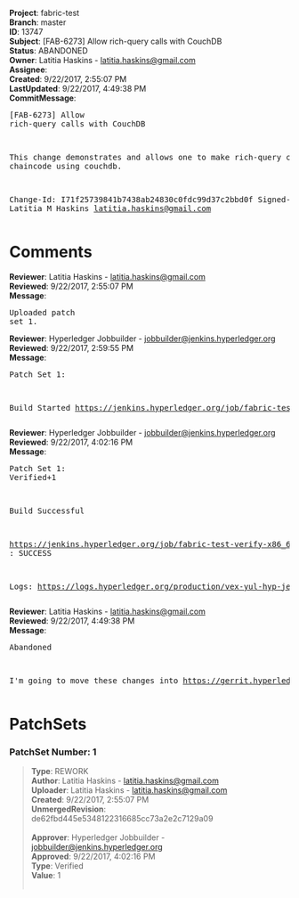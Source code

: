 <strong>Project</strong>: fabric-test<br><strong>Branch</strong>: master<br><strong>ID</strong>: 13747<br><strong>Subject</strong>: [FAB-6273] Allow rich-query calls with CouchDB<br><strong>Status</strong>: ABANDONED<br><strong>Owner</strong>: Latitia Haskins - latitia.haskins@gmail.com<br><strong>Assignee</strong>:<br><strong>Created</strong>: 9/22/2017, 2:55:07 PM<br><strong>LastUpdated</strong>: 9/22/2017, 4:49:38 PM<br><strong>CommitMessage</strong>:<br><pre>[FAB-6273] Allow rich-query calls with CouchDB

This change demonstrates and allows one to make
rich-query calls to a chaincode using couchdb.

Change-Id: I71f25739841b7438ab24830c0fdc99d37c2bbd0f
Signed-off-by: Latitia M Haskins <latitia.haskins@gmail.com>
</pre><h1>Comments</h1><strong>Reviewer</strong>: Latitia Haskins - latitia.haskins@gmail.com<br><strong>Reviewed</strong>: 9/22/2017, 2:55:07 PM<br><strong>Message</strong>: <pre>Uploaded patch set 1.</pre><strong>Reviewer</strong>: Hyperledger Jobbuilder - jobbuilder@jenkins.hyperledger.org<br><strong>Reviewed</strong>: 9/22/2017, 2:59:55 PM<br><strong>Message</strong>: <pre>Patch Set 1:

Build Started https://jenkins.hyperledger.org/job/fabric-test-verify-x86_64/75/</pre><strong>Reviewer</strong>: Hyperledger Jobbuilder - jobbuilder@jenkins.hyperledger.org<br><strong>Reviewed</strong>: 9/22/2017, 4:02:16 PM<br><strong>Message</strong>: <pre>Patch Set 1: Verified+1

Build Successful 

https://jenkins.hyperledger.org/job/fabric-test-verify-x86_64/75/ : SUCCESS

Logs: https://logs.hyperledger.org/production/vex-yul-hyp-jenkins-1/fabric-test-verify-x86_64/75</pre><strong>Reviewer</strong>: Latitia Haskins - latitia.haskins@gmail.com<br><strong>Reviewed</strong>: 9/22/2017, 4:49:38 PM<br><strong>Message</strong>: <pre>Abandoned

I'm going to move these changes into https://gerrit.hyperledger.org/r/#/c/13697/</pre><h1>PatchSets</h1><h3>PatchSet Number: 1</h3><blockquote><strong>Type</strong>: REWORK<br><strong>Author</strong>: Latitia Haskins - latitia.haskins@gmail.com<br><strong>Uploader</strong>: Latitia Haskins - latitia.haskins@gmail.com<br><strong>Created</strong>: 9/22/2017, 2:55:07 PM<br><strong>UnmergedRevision</strong>: de62fbd445e5348122316685cc73a2e2c7129a09<br><br><strong>Approver</strong>: Hyperledger Jobbuilder - jobbuilder@jenkins.hyperledger.org<br><strong>Approved</strong>: 9/22/2017, 4:02:16 PM<br><strong>Type</strong>: Verified<br><strong>Value</strong>: 1<br><br></blockquote>